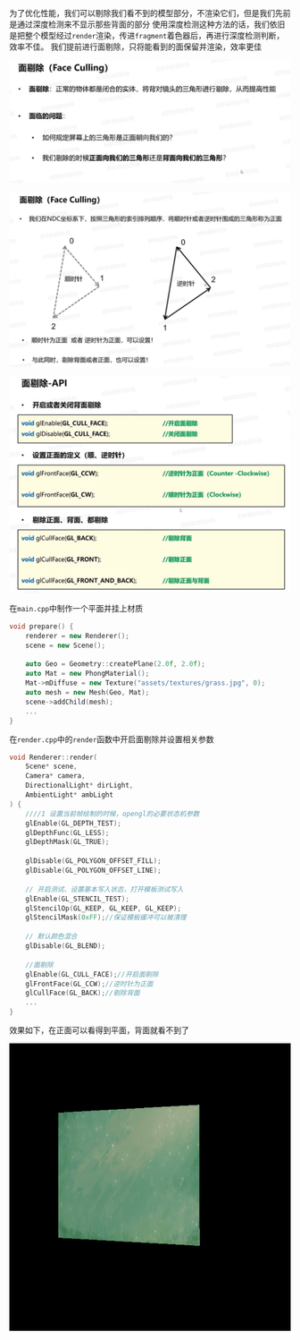 为了优化性能，我们可以剔除我们看不到的模型部分，不渲染它们，但是我们先前是通过深度检测来不显示那些背面的部分
使用深度检测这种方法的话，我们依旧是把整个模型经过`render`渲染，传进`fragment`着色器后，再进行深度检测判断，效率不佳。
我们提前进行面剔除，只将能看到的面保留并渲染，效率更佳

![输入图片说明](/imgs/2025-02-12/rg4BoFBQfKNKQE2R.png)

![输入图片说明](/imgs/2025-02-12/VkkYINvOixtuwfnm.png)

![输入图片说明](/imgs/2025-02-12/SclFepcf1C8ZugQl.png)

在`main.cpp`中制作一个平面并挂上材质
```cpp
void prepare() {
	renderer = new Renderer();
	scene = new Scene();

	auto Geo = Geometry::createPlane(2.0f, 2.0f);
	auto Mat = new PhongMaterial();
	Mat->mDiffuse = new Texture("assets/textures/grass.jpg", 0);
	auto mesh = new Mesh(Geo, Mat);
	scene->addChild(mesh);
	...
}
```
在`render.cpp`中的`render`函数中开启面剔除并设置相关参数
```cpp
void Renderer::render(
	Scene* scene, 
	Camera* camera,
	DirectionalLight* dirLight,
	AmbientLight* ambLight
) {
	////1 设置当前帧绘制的时候，opengl的必要状态机参数
	glEnable(GL_DEPTH_TEST);
	glDepthFunc(GL_LESS);
	glDepthMask(GL_TRUE);

	glDisable(GL_POLYGON_OFFSET_FILL);
	glDisable(GL_POLYGON_OFFSET_LINE);

	// 开启测试、设置基本写入状态，打开模板测试写入
	glEnable(GL_STENCIL_TEST);
	glStencilOp(GL_KEEP, GL_KEEP, GL_KEEP);
	glStencilMask(0xFF);//保证模板缓冲可以被清理

	// 默认颜色混合
	glDisable(GL_BLEND);
	
	//面剔除
	glEnable(GL_CULL_FACE);//开启面剔除
	glFrontFace(GL_CCW);//逆时针为正面
	glCullFace(GL_BACK);//剔除背面
	...
}
```
效果如下，在正面可以看得到平面，背面就看不到了

![输入图片说明](/imgs/2025-02-12/fv5izjdb72cjoca3.png)



<!--stackedit_data:
eyJoaXN0b3J5IjpbLTI2MzY5OTk0MSwtMTU0NTg5OTg0MSwtNT
k0NTUzODkwLC0zNjYxOTU4MDJdfQ==
-->